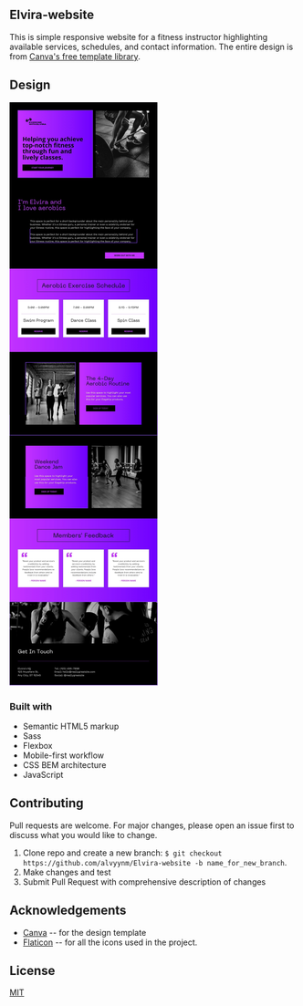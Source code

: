 ## Elvira-website

This is simple responsive website for a fitness instructor highlighting available services, schedules, and contact information. The entire design is from [Canva's free template library](https://www.canva.com/).

## Design

![Design screenshot](./img/design.jpg)

### Built with

- Semantic HTML5 markup
- Sass
- Flexbox
- Mobile-first workflow
- CSS BEM architecture
- JavaScript

## Contributing

Pull requests are welcome. For major changes, please open an issue first to discuss what you would like to change.

1. Clone repo and create a new branch: `$ git checkout https://github.com/alvyynm/Elvira-website -b name_for_new_branch`.
2. Make changes and test
3. Submit Pull Request with comprehensive description of changes

## Acknowledgements

- [Canva](https://www.canva.com/) -- for the design template
- [Flaticon](https://www.flaticon.com/) -- for all the icons used in the project.

## License

[MIT](https://github.com/alvyynm/Elvira-website/blob/main/LICENSE)
